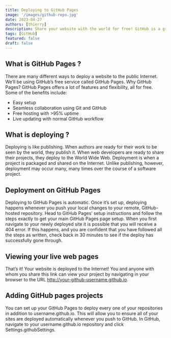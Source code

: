 ```yaml
---
title: Deploying to GitHub Pages
image: '/images/github-repo.jpg'
date: 2023-04-27
authors: [thierry]
description: Share your website with the world for free! GitHub is a great tool to store projects and to collaborate with others, but its usefulness does not stop there. We’ll use a service called GitHub Pages to share our web page creations on the World Wide Web.
tags: [GitHub]
featured: false
draft: false
---
```


## What is GitHub Pages ?

There are many different ways to deploy a website to the public Internet. We’ll be using GitHub’s free service called GitHub Pages. Why GitHub Pages? GitHub Pages offers a lot of features and flexibility, all for free. Some of the benefits include:

- Easy setup
- Seamless collaboration using Git and GitHub
- Free hosting with >95% uptime
- Live updating with normal GitHub workflow

## What is deploying ?

Deploying is like publishing. When authors are ready for their work to be seen by the world, they publish it. When web developers are ready to share their projects, they deploy to the World Wide Web. Deployment is when a project is packaged and shared on the Internet. Unlike publishing, however, deployment may occur many, many times over the course of a software project.

## Deployment on GitHub Pages

Deploying to GitHub Pages is automatic. Once it’s set up, deploying happens whenever you push your local changes to your remote, GitHub-hosted repository. Head to GitHub Pages’ setup instructions and follow the steps exactly to get your main GitHub Pages page setup. When you first navigate to your newly deployed site it is possible that you will receive a 404 error. If this happens, and you are confident that you have followed all the steps as written, check back in 30 minutes to see if the deploy has successfully gone through.

## Viewing your live web pages

That’s it! Your website is deployed to the Internet! You and anyone with whom you share this link can view your project by navigating in your browser to the URL http://your-github-username.github.io.

## Adding GitHub pages projects

You can set up your GitHub Pages to deploy every one of your repositories in addition to username.github.io. This will allow you to ensure all of your sites are deployed automatically whenever you push to GitHub. In GitHub, navigate to your username.github.io repository and click Settings.githubSettings.
